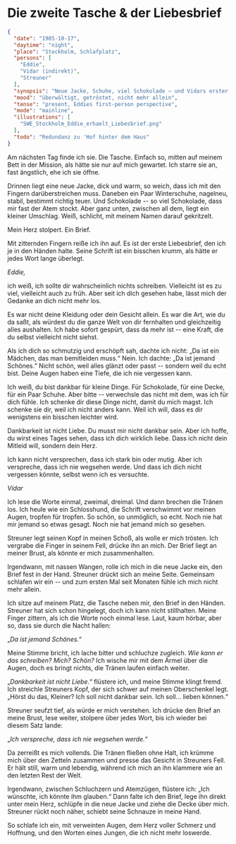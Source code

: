 # Die zweite Tasche & der Liebesbrief

```json
{
  "date": "1985-10-17",
  "daytime": "night",
  "place": "Stockholm, Schlafplatz",
  "persons": [
    "Eddie",
    "Vidar (indirekt)",
    "Streuner"
  ],
  "synopsis": "Neue Jacke, Schuhe, viel Schokolade – und Vidars erster Liebesbrief. Tränen und Trost.",
  "mood": "überwältigt, getröstet, nicht mehr allein",
  "tense": "present, Eddies first-person perspective",
  "mode": "mainline",
  "illustrations": [
    "SWE_Stockholm_Eddie_erhaelt_Liebesbrief.png"
  ],
  "todo": "Redundanz zu 'Hof hinter dem Haus"
}
```

Am nächsten Tag finde ich sie. Die Tasche. Einfach so, mitten auf meinem Bett in
der Mission, als hätte sie nur auf mich gewartet. Ich starre sie an, fast
ängstlich, ehe ich sie öffne.

Drinnen liegt eine neue Jacke, dick und warm, so weich, dass ich mit den Fingern
darüberstreichen muss. Daneben ein Paar Winterschuhe, nagelneu, stabil, bestimmt
richtig teuer. Und Schokolade -- so viel Schokolade, dass mir fast der Atem
stockt. Aber ganz unten, zwischen all dem, liegt ein kleiner Umschlag. Weiß,
schlicht, mit meinem Namen darauf gekritzelt.

Mein Herz stolpert. Ein Brief.

Mit zitternden Fingern reiße ich ihn auf. Es ist der erste Liebesbrief, den ich
je in den Händen halte. Seine Schrift ist ein bisschen krumm, als hätte er jedes
Wort lange überlegt.

*Eddie,*

ich weiß, ich sollte dir wahrscheinlich nichts schreiben. Vielleicht ist es zu
viel, vielleicht auch zu früh. Aber seit ich dich gesehen habe, lässt mich der
Gedanke an dich nicht mehr los.

Es war nicht deine Kleidung oder dein Gesicht allein. Es war die Art, wie du da
saßt, als würdest du die ganze Welt von dir fernhalten und gleichzeitig alles
aushalten. Ich habe sofort gespürt, dass da mehr ist -- eine Kraft, die du
selbst vielleicht nicht siehst.

Als ich dich so schmutzig und erschöpft sah, dachte ich nicht: „Da ist ein
Mädchen, das man bemitleiden muss.“ Nein. Ich dachte: „Da ist jemand Schönes.“
Nicht schön, weil alles glänzt oder passt -- sondern weil du echt bist. Deine
Augen haben eine Tiefe, die ich nie vergessen kann.

Ich weiß, du bist dankbar für kleine Dinge. Für Schokolade, für eine Decke, für
ein Paar Schuhe. Aber bitte -- verwechsle das nicht mit dem, was ich für dich
fühle. Ich schenke dir diese Dinge nicht, damit du mich magst. Ich schenke sie
dir, weil ich nicht anders kann. Weil ich will, dass es dir wenigstens ein
bisschen leichter wird.

Dankbarkeit ist nicht Liebe. Du musst mir nicht dankbar sein. Aber ich hoffe, du
wirst eines Tages sehen, dass ich dich wirklich liebe. Dass ich nicht dein
Mitleid will, sondern dein Herz.

Ich kann nicht versprechen, dass ich stark bin oder mutig. Aber ich verspreche,
dass ich nie wegsehen werde. Und dass ich dich nicht vergessen könnte, selbst
wenn ich es versuchte.

*Vidar*

Ich lese die Worte einmal, zweimal, dreimal. Und dann brechen die Tränen los.
Ich heule wie ein Schlosshund, die Schrift verschwimmt vor meinen Augen, tropfen
für tropfen. So schön, so unmöglich, so echt. Noch nie hat mir jemand so etwas
gesagt. Noch nie hat jemand mich so gesehen.

Streuner legt seinen Kopf in meinen Schoß, als wolle er mich trösten. Ich
vergrabe die Finger in seinem Fell, drücke ihn an mich. Der Brief liegt an
meiner Brust, als könnte er mich zusammenhalten.

Irgendwann, mit nassen Wangen, rolle ich mich in die neue Jacke ein, den Brief
fest in der Hand. Streuner drückt sich an meine Seite. Gemeinsam schlafen wir
ein -- und zum ersten Mal seit Monaten fühle ich mich nicht mehr allein.

Ich sitze auf meinem Platz, die Tasche neben mir, den Brief in den Händen.
Streuner hat sich schon hingelegt, doch ich kann nicht stillhalten. Meine Finger
zittern, als ich die Worte noch einmal lese. Laut, kaum hörbar, aber so, dass
sie durch die Nacht hallen:

„*Da ist jemand Schönes.*“

Meine Stimme bricht, ich lache bitter und schluchze zugleich. *Wie kann er das
schreiben? Mich? Schön?* Ich wische mir mit dem Ärmel über die Augen, doch es
bringt nichts, die Tränen laufen einfach weiter.

„*Dankbarkeit ist nicht Liebe.*“ flüstere ich, und meine Stimme klingt fremd.
Ich streichle Streuners Kopf, der sich schwer auf meinen Oberschenkel legt.
„Hörst du das, Kleiner? Ich soll nicht dankbar sein. Ich soll… lieben können.“

Streuner seufzt tief, als würde er mich verstehen. Ich drücke den Brief an meine
Brust, lese weiter, stolpere über jedes Wort, bis ich wieder bei diesem Satz
lande:

„*Ich verspreche, dass ich nie wegsehen werde.*“

Da zerreißt es mich vollends. Die Tränen fließen ohne Halt, ich krümme mich über
den Zetteln zusammen und presse das Gesicht in Streuners Fell. Er hält still,
warm und lebendig, während ich mich an ihn klammere wie an den letzten Rest der
Welt.

Irgendwann, zwischen Schluchzern und Atemzügen, flüstere ich: „Ich wünschte, ich
könnte ihm glauben.“ Dann falte ich den Brief, lege ihn direkt unter mein Herz,
schlüpfe in die neue Jacke und ziehe die Decke über mich. Streuner rückt noch
näher, schiebt seine Schnauze in meine Hand.

So schlafe ich ein, mit verweinten Augen, dem Herz voller Schmerz und Hoffnung,
und den Worten eines Jungen, die ich nicht mehr loswerde.
